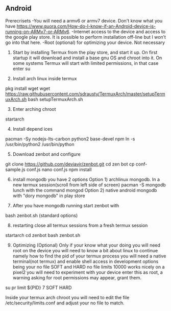 ## Android

Prerecrisets
-You will need a armv6 or armv7 device. Don't know what you have https://www.quora.com/How-do-I-know-if-an-Android-device-is-running-on-ARMv7-or-ARMv6. 
-Internet access to the device and access to the google play store. It is possible to perform installation off-line but I won’t go into that here.
-Root (optional) for optimizing your device. Not necessary

1) Start by installing Termux from the play store, and start it up. On first startup it will download and install a base gnu OS and chroot into it. On some systems Termux will start with limited permissions, in that case enter su 

2) Install arch linux inside termux 

pkg install wget 
wget https://raw.githubusercontent.com/sdrausty/TermuxArch/master/setupTermuxArch.sh
bash setupTermuxArch.sh

3) Enter arching chroot

startarch

4) Install depend ices
 
 pacman -Sy nodejs-lts-carbon python2 base-devel npm
 ln -s /usr/bin/python2 /usr/bin/python

5) Download zenbot and configure

git clone https://github.com/deviavir/zenbot.git
cd zen bot
cp conf-sample.js conf.js
nano conf.js
npm install

6) install mongodb
you have 2 options 
 Option 1) archlinux mongodb. In a new termux session(scroll from left side of screen)
 pacman -S mongodb 
 lunch with the command
 mongod 
 Option 2) native android mongodb with "dory mongodb" in play store

7) After you have mongodb running start zenbot with

 bash zenbot.sh (standard options)


8) restarting
close all termux sessions
from a fresh termux session

 startarch
 cd zenbot
 bash zenbot.sh


9) Optimizing (Optional) Only if your know what your doing
you will need root on the device
you will need to know a bit about linux to continue namely how to find the pid of your termux process
you will need a native terminal(not termux) and enable shell access in development options
being your no file SOFT and HARD no file limits 10000 works nicely on a pixel2 you will need to experiment with your device
enter this as root, a warning asking for root permissions may appear, grant them.

su
pr limit ${PID} 7 SOFT HARD 

 Inside your termux arch chroot you will need to edit the file /etc/security/limits.conf and adjust your no file to match.

